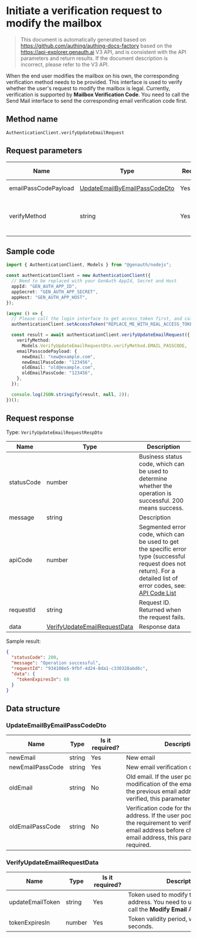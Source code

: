 # Initiate a verification request to modify the mailbox

<!--
Warning⚠️:
Do not modify this document directly,
https://github.com/Authing/authing-docs-factory
Use this project to generate
-->

<LastUpdated />

> This document is automatically generated based on https://github.com/authing/authing-docs-factory based on the https://api-explorer.genauth.ai V3 API, and is consistent with the API parameters and return results. If the document description is incorrect, please refer to the V3 API.

When the end user modifies the mailbox on his own, the corresponding verification method needs to be provided. This interface is used to verify whether the user's request to modify the mailbox is legal. Currently, verification is supported by **Mailbox Verification Code**. You need to call the Send Mail interface to send the corresponding email verification code first.

## Method name

`AuthenticationClient.verifyUpdateEmailRequest`

## Request parameters

| Name                 | Type                                                                       | <div style="width:80px">Required</div> | Default value | <div style="width:300px">Description</div>                                                                                                                                      | <div style="width:200px"></div>Sample value</div> |
| -------------------- | -------------------------------------------------------------------------- | -------------------------------------- | ------------- | ------------------------------------------------------------------------------------------------------------------------------------------------------------------------------- | ------------------------------------------------- |
| emailPassCodePayload | <a href="#UpdateEmailByEmailPassCodeDto">UpdateEmailByEmailPassCodeDto</a> | Yes                                    | -             | Data verified using email verification code                                                                                                                                     |                                                   |
| verifyMethod         | string                                                                     | Yes                                    | -             | Modify the verification method used by the current email:<br>- `EMAIL_PASSCODE`: Verify by email verification code. Currently, only this verification method is supported. <br> | `EMAIL_PASSCODE`                                  |

## Sample code

```ts
import { AuthenticationClient, Models } from "@genauth/nodejs";

const authenticationClient = new AuthenticationClient({
  // Need to be replaced with your GenAuth AppId, Secret and Host
  appId: "GEN_AUTH_APP_ID",
  appSecret: "GEN_AUTH_APP_SECRET",
  appHost: "GEN_AUTH_APP_HOST",
});

(async () => {
  // Please call the login interface to get access_token first, and call the setAccessToken method to set access_token
  authenticationClient.setAccessToken("REPLACE_ME_WITH_REAL_ACCESS_TOKEN");

  const result = await authenticationClient.verifyUpdateEmailRequest({
    verifyMethod:
      Models.VerifyUpdateEmailRequestDto.verifyMethod.EMAIL_PASSCODE,
    emailPasscodePayload: {
      newEmail: "new@example.com",
      newEmailPassCode: "123456",
      oldEmail: "old@example.com",
      oldEmailPassCode: "123456",
    },
  });

  console.log(JSON.stringify(result, null, 2));
})();
```

## Request response

Type: `VerifyUpdateEmailRequestRespDto`

| Name       | Type                                                                     | Description                                                                                                                                                                                                                                                                                                                                  |
| ---------- | ------------------------------------------------------------------------ | -------------------------------------------------------------------------------------------------------------------------------------------------------------------------------------------------------------------------------------------------------------------------------------------------------------------------------------------- |
| statusCode | number                                                                   | Business status code, which can be used to determine whether the operation is successful. 200 means success.                                                                                                                                                                                                                                 |
| message    | string                                                                   | Description                                                                                                                                                                                                                                                                                                                                  |
| apiCode    | number                                                                   | Segmented error code, which can be used to get the specific error type (successful request does not return). For a detailed list of error codes, see: [API Code List](https://api-explorer.genauth.ai/?tag=group/%E5%BC%80%E5%8F%91%E5%87%86%E5%A4%87#tag/%E5%BC%80%E5%8F%91%E5%87%86%E5%A4%87/%E9%94%99%E8%AF%AF%E5%A4%84%E7%90%86/apiCode) |
| requestId  | string                                                                   | Request ID. Returned when the request fails.                                                                                                                                                                                                                                                                                                 |
| data       | <a href="#VerifyUpdateEmailRequestData">VerifyUpdateEmailRequestData</a> | Response data                                                                                                                                                                                                                                                                                                                                |

Sample result:

```json
{
  "statusCode": 200,
  "message": "Operation successful",
  "requestId": "934108e5-9fbf-4d24-8da1-c330328abd6c",
  "data": {
    "tokenExpiresIn": 60
  }
}
```

## Data structure

### <a id="UpdateEmailByEmailPassCodeDto"></a> UpdateEmailByEmailPassCodeDto

| Name             | Type   | <div style="width:80px">Is it required?</div> | <div style="width:300px">Description</div>                                                                                                                                                    | <div style="width:200px">Sample value</div> |
| ---------------- | ------ | --------------------------------------------- | --------------------------------------------------------------------------------------------------------------------------------------------------------------------------------------------- | ------------------------------------------- |
| newEmail         | string | Yes                                           | New email                                                                                                                                                                                     | `new@example.com`                           |
| newEmailPassCode | string | Yes                                           | New email verification code                                                                                                                                                                   | `123456`                                    |
| oldEmail         | string | No                                            | Old email. If the user pool enables the modification of the email address and the previous email address needs to be verified, this parameter is required.                                    | `old@example.com`                           |
| oldEmailPassCode | string | No                                            | Verification code for the old email address. If the user pool has enabled the requirement to verify the previous email address before changing the email address, this parameter is required. | `123456`                                    |

### <a id="VerifyUpdateEmailRequestData"></a> VerifyUpdateEmailRequestData

| Name             | Type   | <div style="width:80px">Is it required?</div> | <div style="width:300px">Description</div>                                                                   | <div style="width:200px">Sample value</div> |
| ---------------- | ------ | --------------------------------------------- | ------------------------------------------------------------------------------------------------------------ | ------------------------------------------- |
| updateEmailToken | string | Yes                                           | Token used to modify the current email address. You need to use this token to call the **Modify Email** API. |                                             |
| tokenExpiresIn   | number | Yes                                           | Token validity period, which is 60 seconds.                                                                  | `60`                                        |
